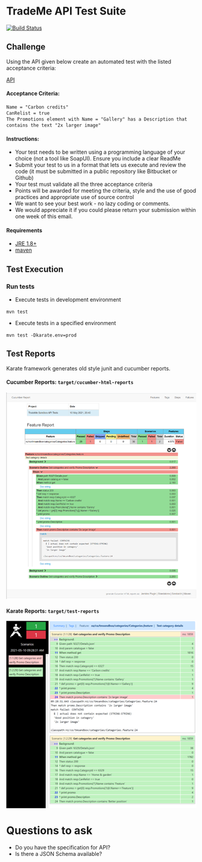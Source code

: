 # TradeMe API Test Suite
[![Build Status](https://circleci.com/gh/arunahk/trademe-api-tests-karate.svg?style=svg)](https://app.circleci.com/pipelines/github/arunahk/trademe-api-tests-karate)

## Challenge

Using the API given below create an automated test with the listed acceptance criteria:

[API](https://api.tmsandbox.co.nz/v1/Categories/6327/Details.json?catalogue=false)

#### Acceptance Criteria:

```
Name = "Carbon credits"
CanRelist = true
The Promotions element with Name = "Gallery" has a Description that contains the text "2x larger image"
```

#### Instructions:

* Your test needs to be written using a programming language of your choice (not a tool like SoapUI). Ensure you include a clear ReadMe
* Submit your test to us in a format that lets us execute and review the code (it must be submitted in a public repository like Bitbucket or Github)
* Your test must validate all the three acceptance criteria
* Points will be awarded for meeting the criteria, style and the use of good practices and appropriate use of source control
* We want to see your best work - no lazy coding or comments.
* We would appreciate it if you could please return your submission within one week of this email.

#### Requirements

- [JRE 1.8+](https://www.java.com/en/download/manual.jsp)
- [maven](https://maven.apache.org)

## Test Execution

### Run tests

* Execute tests in development environment

`mvn test`

* Execute tests in a specified environment

`mvn test -Dkarate.env=prod`

## Test Reports
Karate framework generates old style junit and cucumber reports.
#### Cucumber Reports: `target/cucumber-html-reports`
  ![Cucumber Reports](cucumber-report.png?raw=true)

#### Karate Reports: `target/test-reports`
  ![Karate Reports](karate-report.png?raw=true)
  
# Questions to ask
* Do you have the specification for API?
* Is there a JSON Schema available?